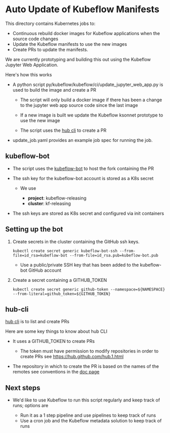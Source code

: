 # Auto Update of Kubeflow Manifests

This directory contains Kubernetes jobs to:

* Continuous rebuild docker images for Kubeflow applications when the source code changes
* Update the Kubeflow manifests to use the new images
* Create PRs to update the manifests.

We are currently prototyping and building this out using the Kubeflow Jupyter Web Application.

Here's how this works

* A python script py/kubeflow/kubeflow/ci/update_jupyter_web_app.py is used to build the image and create a PR

  * The script will only build a docker image if there has been a change to the jupyter web app source code since the last image

  * If a new image is built we update the Kubeflow ksonnet prototype to use the new image

  * The script uses the [hub cli](https://hub.github.com/) to create a PR

* update_job.yaml provides an example job spec for running the job.

## kubeflow-bot

* The script uses the [kubeflow-bot](https://github.com/kubeflow-bot) to host the fork containing the PR
* The ssh key for the kubeflow-bot account is stored as a K8s secret

  * We use

    * **project**: kubeflow-releasing
  	* **cluster**: kf-releasing

* The ssh keys are stored as K8s secret and configured via init containers

## Setting up the bot

1. Create secrets in the cluster containing the GitHub ssh keys.

    ```
    kubectl create secret generic kubeflow-bot-ssh --from-file=id_rsa=kubeflow-bot --from-file=id_rsa.pub=kubeflow-bot.pub
    ```

    * Use a public/private SSH key that has been added to the kubeflow-bot GitHub account

1. Create a secret containing a GITHUB_TOKEN

    ```
    kubectl create secret generic github-token --namespace=${NAMESPACE} --from-literal=github_token=${GITHUB_TOKEN}
    ```

## hub-cli

[hub cli](https://hub.github.com/) is to list and create PRs

Here are some key things to know about hub CLI

  * It uses a GITHUB_TOKEN to create PRs

  	* The token must have permission to modify repositories in order to create PRs see https://hub.github.com/hub.1.html

  * The repository in which to create the PR is based on the names of the remotes see conventions in the [doc page](https://hub.github.com/hub.1.html)

## Next steps

* We'd like to use Kubeflow to run this script regularly and keep track of runs; options are

  * Run it as a 1 step pipeline and use pipelines to keep track of runs
  * Use a cron job and the Kubeflow metadata solution to keep track of runs
